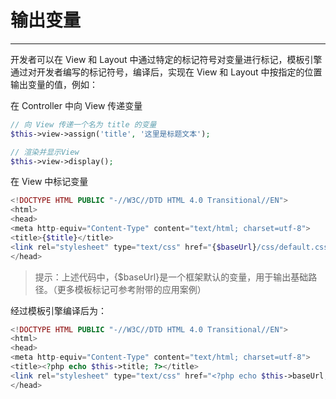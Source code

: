 # 输出变量

---

开发者可以在 View 和 Layout 中通过特定的标记符号对变量进行标记，模板引擎通过对开发者编写的标记符号，编译后，实现在 View 和 Layout 中按指定的位置输出变量的值，例如：

在 Controller 中向 View 传递变量

```php
// 向 View 传递一个名为 title 的变量
$this->view->assign('title', '这里是标题文本');

// 渲染并显示View
$this->view->display();
```

在 View 中标记变量

```php
<!DOCTYPE HTML PUBLIC "-//W3C//DTD HTML 4.0 Transitional//EN">
<html>
<head>
<meta http-equiv="Content-Type" content="text/html; charset=utf-8">
<title>{$title}</title>
<link rel="stylesheet" type="text/css" href="{$baseUrl}/css/default.css">
</head>
```

> 提示：上述代码中，{$baseUrl}是一个框架默认的变量，用于输出基础路径。（更多模板标记可参考附带的应用案例）

经过模板引擎编译后为：

```php
<!DOCTYPE HTML PUBLIC "-//W3C//DTD HTML 4.0 Transitional//EN">
<html>
<head>
<meta http-equiv="Content-Type" content="text/html; charset=utf-8">
<title><?php echo $this->title; ?></title>
<link rel="stylesheet" type="text/css" href="<?php echo $this->baseUrl; ?>/css/default.css">
</head>
```



